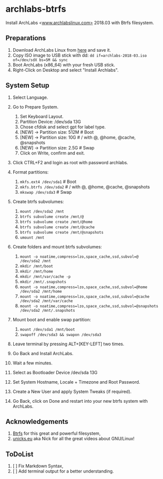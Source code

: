 # archlabs-btrfs
Install ArchLabs &lt;www.archlabslinux.com> 2018.03 with Btrfs filesystem.

## Preparations
1. Download ArchLabs Linux from [here](https://archlabslinux.com/get-archlabs-2/) and save it.
2. Copy ISO image to USB stick with dd: `dd if=archlabs-2018-03.iso of=/dev/sdX bs=5M && sync`
3. Boot ArchLabs (x86_64) with your fresh USB stick.
4. Right-Click on Desktop and select "Install Archlabs".

## System Setup
1. Select Language.

2. Go to Prepare System.
    1. Set Keyboard Layout.
    2. Partition Device: /dev/sda 13G
    3. Chose cfdisk and select gpt for label type.
    4. [NEW] -> Partition size: 512M     # Boot
    5. [NEW] -> Partition size: 10G     # / with @, @home, @cache, @snapshots
    6. [NEW] -> Partition size: 2.5G # Swap
    7. Click on Write, confirm and exit.

3. Click CTRL+F2 and login as root with password archlabs.
4. Format partitions:
    1. `mkfs.ext4 /dev/sda1`    # Boot
    2. `mkfs.btrfs /dev/sda2`   # / with @, @home, @cache, @snapshots
    3. `mkswap /dev/sda3`       # Swap

5. Create btrfs subvolumes:
    1. `mount /dev/sda2 /mnt`
    2. `btrfs subvolume create /mnt/@`
    3. `btrfs subvolume create /mnt/@home`
    4. `btrfs subvolume create /mnt/@cache`
    5. `btrfs subvolume create /mnt/@snapshots`
    6. `umount /mnt`

6. Create folders and mount btrfs subvolumes:
    1. `mount -o noatime,compress=lzo,space_cache,ssd,subvol=@ /dev/sda2 /mnt`
    2. `mkdir /mnt/boot`
    3. `mkdir /mnt/home`
    4. `mkdir /mnt/var/cache -p`
    5. `mkdir /mnt/.snapshots`
    6. `mount -o noatime,compress=lzo,space_cache,ssd,subvol=@home /dev/sda2 /mnt/home`
    7. `mount -o noatime,compress=lzo,space_cache,ssd,subvol=@cache /dev/sda2 /mnt/var/cache`
    8. `mount -o noatime,compress=lzo,space_cache,ssd,subvol=@snapshots /dev/sda2 /mnt/.snapshots`

7. Mount boot and enable swap partition:
    1. `mount /dev/sda1 /mnt/boot`
    2. `swapoff /dev/sda3 && swapon /dev/sda3`

8. Leave terminal by pressing ALT+[KEY-LEFT] two times.
9. Go Back and Install ArchLabs.
10. Wait a few minutes. 
11. Select as Bootloader Device /dev/sda 13G
12. Set System Hostname, Locale + Timezone and Root Password.
13. Create a New User and apply System Tweaks (if required).
14. Go Back, click on Done and restart into your new btrfs system with ArchLabs.

## Acknowledgements
1. [Btrfs](https://btrfs.wiki.kernel.org/index.php/Main_Page) for this great and powerful filesystem,
2. [unicks.eu](http://unicks.eu) aka Nick for all the great videos about GNU/Linux!

## ToDoList
1. [ ] Fix Markdown Syntax,
2. [ ] Add terminal output for a better understanding.
